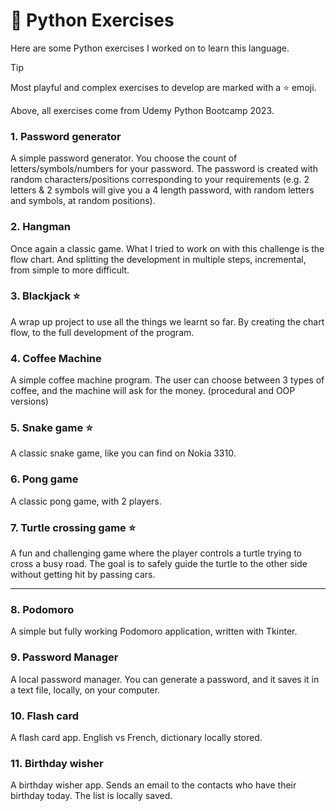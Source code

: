 # :snake: Python Exercises

Here are some Python exercises I worked on to learn this language.

> [!TIP]
> Most playful and complex exercises to develop are marked with a :star: emoji.

Above, all exercises come from Udemy Python Bootcamp 2023.

### 1. Password generator

A simple password generator. You choose the count of letters/symbols/numbers for your password. The password is created
with random characters/positions corresponding to your requirements (e.g. 2 letters & 2 symbols will give you a 4 length
password, with random letters and symbols, at random positions).

### 2. Hangman

Once again a classic game. What I tried to work on with this challenge is the flow chart. And splitting the development
in multiple steps, incremental, from simple to more difficult.

### 3. Blackjack :star:

A wrap up project to use all the things we learnt so far. By creating the chart flow, to the full development of the
program.

### 4. Coffee Machine

A simple coffee machine program. The user can choose between 3 types of coffee, and the machine will ask for the
money. (procedural and OOP versions)

### 5. Snake game :star:

A classic snake game, like you can find on Nokia 3310.

### 6. Pong game

A classic pong game, with 2 players.

### 7. Turtle crossing game :star:

A fun and challenging game where the player controls a turtle trying to cross a busy road. The goal is to safely guide
the turtle to the other side without getting hit by passing cars.

----------

### 8. Podomoro

A simple but fully working Podomoro application, written with Tkinter.

### 9. Password Manager

A local password manager. You can generate a password, and it saves it in a text file, locally, on your computer.

### 10. Flash card

A flash card app. English vs French, dictionary locally stored.

### 11. Birthday wisher

A birthday wisher app. Sends an email to the contacts who have their birthday today. The list is locally saved.